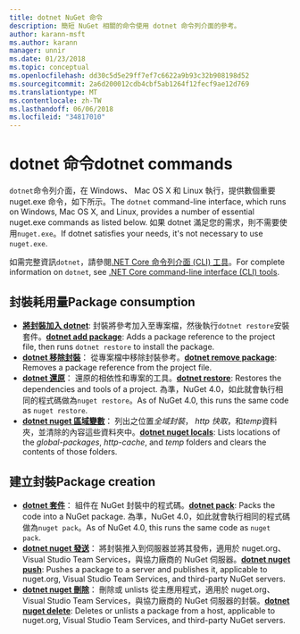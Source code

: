 ```yaml
---
title: dotnet NuGet 命令
description: 簡短 NuGet 相關的命令使用 dotnet 命令列介面的參考。
author: karann-msft
ms.author: karann
manager: unnir
ms.date: 01/23/2018
ms.topic: conceptual
ms.openlocfilehash: dd30c5d5e29ff7ef7c6622a9b93c32b908198d52
ms.sourcegitcommit: 2a6d200012cdb4cbf5ab1264f12fecf9ae12d769
ms.translationtype: MT
ms.contentlocale: zh-TW
ms.lasthandoff: 06/06/2018
ms.locfileid: "34817010"
---
```

# <a name="dotnet-commands"></a><span data-ttu-id="04171-103">dotnet 命令</span><span class="sxs-lookup"><span data-stu-id="04171-103">dotnet commands</span></span>

<span data-ttu-id="04171-104">`dotnet`命令列介面，在 Windows、 Mac OS X 和 Linux 執行，提供數個重要 nuget.exe 命令，如下所示。</span><span class="sxs-lookup"><span data-stu-id="04171-104">The `dotnet` command-line interface, which runs on Windows, Mac OS X, and Linux, provides a number of essential nuget.exe commands as listed below.</span></span> <span data-ttu-id="04171-105">如果 dotnet 滿足您的需求，則不需要使用`nuget.exe`。</span><span class="sxs-lookup"><span data-stu-id="04171-105">If dotnet satisfies your needs, it's not necessary to use `nuget.exe`.</span></span>

<span data-ttu-id="04171-106">如需完整資訊`dotnet`，請參閱[.NET Core 命令列介面 (CLI) 工具](/dotnet/core/tools/?tabs=netcore2x)。</span><span class="sxs-lookup"><span data-stu-id="04171-106">For complete information on `dotnet`, see [.NET Core command-line interface (CLI) tools](/dotnet/core/tools/?tabs=netcore2x).</span></span>

## <a name="package-consumption"></a><span data-ttu-id="04171-107">封裝耗用量</span><span class="sxs-lookup"><span data-stu-id="04171-107">Package consumption</span></span>

- <span data-ttu-id="04171-108">[**將封裝加入 dotnet**](/dotnet/core/tools/dotnet-add-package): 封裝將參考加入至專案檔，然後執行`dotnet restore`安裝套件。</span><span class="sxs-lookup"><span data-stu-id="04171-108">[**dotnet add package**](/dotnet/core/tools/dotnet-add-package): Adds a package reference to the project file, then runs `dotnet restore` to install the package.</span></span>
- <span data-ttu-id="04171-109">[**dotnet 移除封裝**](/dotnet/core/tools/dotnet-remove-package)： 從專案檔中移除封裝參考。</span><span class="sxs-lookup"><span data-stu-id="04171-109">[**dotnet remove package**](/dotnet/core/tools/dotnet-remove-package): Removes a package reference from the project file.</span></span>
- <span data-ttu-id="04171-110">[**dotnet 還原**](/dotnet/core/tools/dotnet-restore?tabs=netcore2x)： 還原的相依性和專案的工具。</span><span class="sxs-lookup"><span data-stu-id="04171-110">[**dotnet restore**](/dotnet/core/tools/dotnet-restore?tabs=netcore2x): Restores the dependencies and tools of a project.</span></span> <span data-ttu-id="04171-111">為準，NuGet 4.0，如此就會執行相同的程式碼做為`nuget restore`。</span><span class="sxs-lookup"><span data-stu-id="04171-111">As of NuGet 4.0, this runs the same code as `nuget restore`.</span></span>
- <span data-ttu-id="04171-112">[**dotnet nuget 區域變數**](/dotnet/core/tools/dotnet-nuget-locals)： 列出之位置*全域封裝*， *http 快取*，和*temp*資料夾，並清除的內容這些資料夾中。</span><span class="sxs-lookup"><span data-stu-id="04171-112">[**dotnet nuget locals**](/dotnet/core/tools/dotnet-nuget-locals): Lists locations of the *global-packages*, *http-cache*, and *temp* folders and clears the contents of those folders.</span></span>

## <a name="package-creation"></a><span data-ttu-id="04171-113">建立封裝</span><span class="sxs-lookup"><span data-stu-id="04171-113">Package creation</span></span>

- <span data-ttu-id="04171-114">[**dotnet 套件**](/dotnet/core/tools/dotnet-pack?tabs=netcore2x)： 組件在 NuGet 封裝中的程式碼。</span><span class="sxs-lookup"><span data-stu-id="04171-114">[**dotnet pack**](/dotnet/core/tools/dotnet-pack?tabs=netcore2x): Packs the code into a NuGet package.</span></span> <span data-ttu-id="04171-115">為準，NuGet 4.0，如此就會執行相同的程式碼做為`nuget pack`。</span><span class="sxs-lookup"><span data-stu-id="04171-115">As of NuGet 4.0, this runs the same code as `nuget pack`.</span></span>
- <span data-ttu-id="04171-116">[**dotnet nuget 發送**](/dotnet/core/tools/dotnet-nuget-push)： 將封裝推入到伺服器並將其發佈，適用於 nuget.org、 Visual Studio Team Services，與協力廠商的 NuGet 伺服器。</span><span class="sxs-lookup"><span data-stu-id="04171-116">[**dotnet nuget push**](/dotnet/core/tools/dotnet-nuget-push): Pushes a package to a server and publishes it, applicable to nuget.org, Visual Studio Team Services, and third-party NuGet servers.</span></span>
- <span data-ttu-id="04171-117">[**dotnet nuget 刪除**](/dotnet/core/tools/dotnet-nuget-delete)： 刪除或 unlists 從主應用程式，適用於 nuget.org、 Visual Studio Team Services，與協力廠商的 NuGet 伺服器的封裝。</span><span class="sxs-lookup"><span data-stu-id="04171-117">[**dotnet nuget delete**](/dotnet/core/tools/dotnet-nuget-delete): Deletes or unlists a package from a host, applicable to nuget.org, Visual Studio Team Services, and third-party NuGet servers.</span></span>
